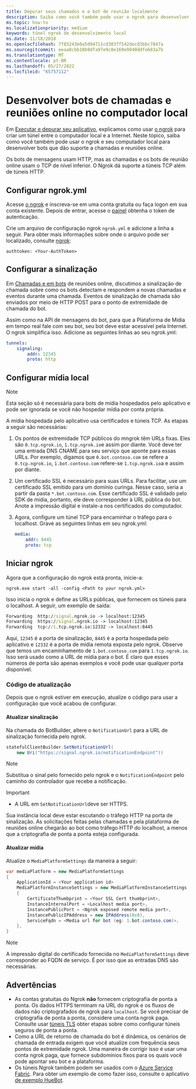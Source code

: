 ```yaml
---
title: Depurar seus chamados e o bot de reunião localmente
description: Saiba como você também pode usar o ngrok para desenvolver chamadas e bots de reunião online no computador local.
ms.topic: how-to
ms.localizationpriority: medium
keywords: túnel ngrok de desenvolvimento local
ms.date: 11/18/2018
ms.openlocfilehash: 7f85243e0a5d94711cd303ff542decd3bbc7847a
ms.sourcegitcommit: eeaa8cbb10b9dfa97e9c8e169e9940ddfe683a7b
ms.translationtype: MT
ms.contentlocale: pt-BR
ms.lasthandoff: 05/27/2022
ms.locfileid: "65757112"
---
```

# <a name="develop-calling-and-online-meeting-bots-on-your-local-pc"></a>Desenvolver bots de chamadas e reuniões online no computador local

Em [Executar e depurar seu aplicativo](../../concepts/build-and-test/debug.md), explicamos como usar [o ngrok](https://ngrok.com) para criar um túnel entre o computador local e a Internet. Neste tópico, saiba como você também pode usar o ngrok e seu computador local para desenvolver bots que dão suporte a chamadas e reuniões online.

Os bots de mensagens usam HTTP, mas as chamadas e os bots de reunião online usam o TCP de nível inferior. O Ngrok dá suporte a túneis TCP além de túneis HTTP.

## <a name="configure-ngrokyml"></a>Configurar ngrok.yml

Acesse [o ngrok](https://ngrok.com) e inscreva-se em uma conta gratuita ou faça logon em sua conta existente. Depois de entrar, acesse o [painel](https://dashboard.ngrok.com) obtenha o token de autenticação.

Crie um arquivo de configuração ngrok `ngrok.yml` e adicione a linha a seguir. Para obter mais informações sobre onde o arquivo pode ser localizado, consulte [ngrok](https://ngrok.com/docs#config):

  `authtoken: <Your-AuthToken>`

## <a name="set-up-signaling"></a>Configurar a sinalização

Em [Chamadas e em bots](./calls-meetings-bots-overview.md) de reuniões online, discutimos a sinalização de chamada sobre como os bots detectam e respondem a novas chamadas e eventos durante uma chamada. Eventos de sinalização de chamada são enviados por meio de HTTP POST para o ponto de extremidade de chamada do bot.

Assim como na API de mensagens do bot, para que a Plataforma de Mídia em tempo real fale com seu bot, seu bot deve estar acessível pela Internet. O ngrok simplifica isso. Adicione as seguintes linhas ao seu ngrok.yml:

```yaml
tunnels:
    signaling:
        addr: 12345
        proto: http
```

## <a name="set-up-local-media"></a>Configurar mídia local

> [!NOTE]
> Esta seção só é necessária para bots de mídia hospedados pelo aplicativo e pode ser ignorada se você não hospedar mídia por conta própria.

A mídia hospedada pelo aplicativo usa certificados e túneis TCP. As etapas a seguir são necessárias:

1. Os pontos de extremidade TCP públicos do mngrok têm URLs fixas. Eles são `0.tcp.ngrok.io`, `1.tcp.ngrok.io`e assim por diante. Você deve ter uma entrada DNS CNAME para seu serviço que aponte para essas URLs. Por exemplo, digamos que `0.bot.contoso.com` se refere a `0.tcp.ngrok.io`, `1.bot.contoso.com` refere-se `1.tcp.ngrok.io`a e assim por diante.
2. Um certificado SSL é necessário para suas URLs. Para facilitar, use um certificado SSL emitido para um domínio curinga. Nesse caso, seria a partir da pasta `*.bot.contoso.com`. Esse certificado SSL é validado pelo SDK de mídia, portanto, ele deve corresponder à URL pública do bot. Anote a impressão digital e instale-a nos certificados do computador.
3. Agora, configure um túnel TCP para encaminhar o tráfego para o localhost. Grave as seguintes linhas em seu ngrok.yml:

    ```yaml
    media:
        addr: 8445
        proto: tcp
    ```

## <a name="start-ngrok"></a>Iniciar ngrok

Agora que a configuração do ngrok está pronta, inicie-a:

  `ngrok.exe start -all -config <Path to your ngrok.yml>`

Isso inicia o ngrok e define as URLs públicas, que fornecem os túneis para o localhost. A seguir, um exemplo de saída:

```cmd
Forwarding  http://signal.ngrok.io -> localhost:12345
Forwarding  https://signal.ngrok.io -> localhost:12345
Forwarding  tcp://1.tcp.ngrok.io:12332 -> localhost:8445
```

Aqui, `12345` é a porta de sinalização, `8445` é a porta hospedada pelo aplicativo e `12332` é a porta de mídia remota exposta pelo ngrok. Observe que temos um encaminhamento de `1.bot.contoso.com` para `1.tcp.ngrok.io`. Isso será usado como a URL de mídia para o bot. É claro que esses números de porta são apenas exemplos e você pode usar qualquer porta disponível.

### <a name="update-code"></a>Código de atualização

Depois que o ngrok estiver em execução, atualize o código para usar a configuração que você acabou de configurar.

#### <a name="update-signaling"></a>Atualizar sinalização

Na chamada do BotBuilder, altere o `NotificationUrl` para a URL de sinalização fornecida pelo ngrok.

```csharp
statefulClientBuilder.SetNotificationUrl(
    new Uri("https://signal.ngrok.io/notificationEndpoint"))
```

> [!NOTE]
> Substitua o sinal pelo fornecido pelo ngrok e o `NotificationEndpoint` pelo caminho do controlador que recebe a notificação.

> [!IMPORTANT]
>
> * A URL em `SetNotificationUrl`deve ser HTTPS.
>
> Sua instância local deve estar escutando o tráfego HTTP na porta de sinalização. As solicitações feitas pelas chamadas e pela plataforma de reuniões online chegarão ao bot como tráfego HTTP do localhost, a menos que a criptografia de ponta a ponta esteja configurada.

#### <a name="update-media"></a>Atualizar mídia

Atualize o `MediaPlatformSettings` da maneira a seguir:

```csharp
var mediaPlatform = new MediaPlatformSettings
{
    ApplicationId = <Your application id>
    MediaPlatformInstanceSettings = new MediaPlatformInstanceSettings
    {
        CertificateThumbprint = <Your SSL Cert thumbprint>,
        InstanceInternalPort = <Localhost media port>,
        InstancePublicPort = <Ngrok exposed remote media port>,
        InstancePublicIPAddress = new IPAddress(0x0),
        ServiceFqdn = <Media url for bot (eg: 1.bot.contoso.com)>,
    },
}
```

> [!NOTE]
> A impressão digital do certificado fornecida no `MediaPlatformSettings` deve corresponder ao FQDN de serviço. É por isso que as entradas DNS são necessárias.

## <a name="caveats"></a>Advertências

* As contas gratuitas do Ngrok **não** fornecem criptografia de ponta a ponta. Os dados HTTPS terminam na URL do ngrok e os fluxos de dados não criptografados de ngrok para `localhost`. Se você precisar de criptografia de ponta a ponta, considere uma conta ngrok paga. Consulte usar [túneis TLS](https://ngrok.com/docs#tls) obter etapas sobre como configurar túneis seguros de ponta a ponta.
* Como a URL de retorno de chamada do bot é dinâmica, os cenários de chamada de entrada exigem que você atualize com frequência seus pontos de extremidade ngrok. Uma maneira de corrigir isso é usar uma conta ngrok paga, que fornece subdomínios fixos para os quais você pode apontar seu bot e a plataforma.
* Os túneis Ngrok também podem ser usados com o [Azure Service Fabric](/azure/service-fabric/service-fabric-overview). Para obter um exemplo de como fazer isso, consulte o aplicativo [de exemplo HueBot](https://github.com/microsoftgraph/microsoft-graph-comms-samples/tree/master/Samples/V1.0Samples/LocalMediaSamples/HueBot/HueBot).

